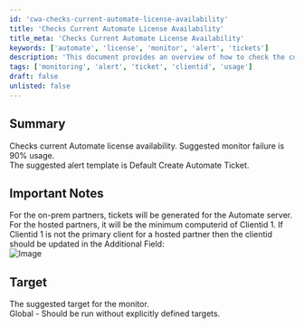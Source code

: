 ```yaml
---
id: 'cwa-checks-current-automate-license-availability'
title: 'Checks Current Automate License Availability'
title_meta: 'Checks Current Automate License Availability'
keywords: ['automate', 'license', 'monitor', 'alert', 'tickets']
description: 'This document provides an overview of how to check the current availability of Automate licenses, including suggested monitor failure thresholds and alert templates for ticket generation. It also outlines important considerations for on-prem and hosted partners regarding ticket generation.'
tags: ['monitoring', 'alert', 'ticket', 'clientid', 'usage']
draft: false
unlisted: false
---
```

## Summary

Checks current Automate license availability. Suggested monitor failure is 90% usage.  
The suggested alert template is Default Create Automate Ticket.

## Important Notes

For the on-prem partners, tickets will be generated for the Automate server.  
For the hosted partners, it will be the minimum computerid of Clientid 1. If Clientid 1 is not the primary client for a hosted partner then the clientid should be updated in the Additional Field:  
![Image](..\..\..\static\img\Over-90%-Licenses-Used-G\image_1.png)

## Target

The suggested target for the monitor.  
Global - Should be run without explicitly defined targets.


